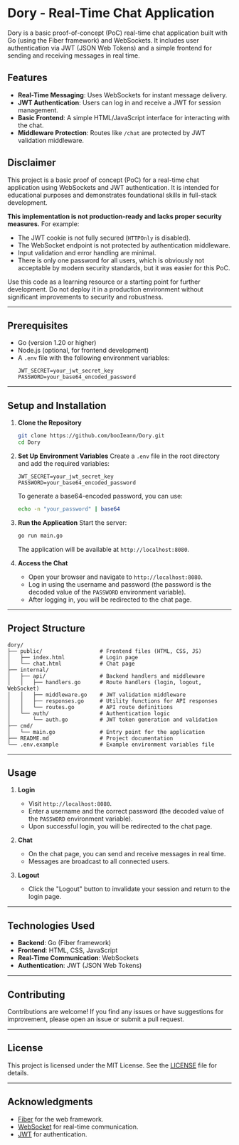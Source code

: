 # Dory - Real-Time Chat Application

Dory is a basic proof-of-concept (PoC) real-time chat application built with Go (using the Fiber framework) and WebSockets. It includes user authentication via JWT (JSON Web Tokens) and a simple frontend for sending and receiving messages in real time.

## Features
- **Real-Time Messaging**: Uses WebSockets for instant message delivery.
- **JWT Authentication**: Users can log in and receive a JWT for session management.
- **Basic Frontend**: A simple HTML/JavaScript interface for interacting with the chat.
- **Middleware Protection**: Routes like `/chat` are protected by JWT validation middleware.

## Disclaimer
This project is a basic proof of concept (PoC) for a real-time chat application using WebSockets and JWT authentication. It is intended for educational purposes and demonstrates foundational skills in full-stack development.

**This implementation is not production-ready and lacks proper security measures.** For example:
- The JWT cookie is not fully secured (`HTTPOnly` is disabled).
- The WebSocket endpoint is not protected by authentication middleware.
- Input validation and error handling are minimal.
- There is only one password for all users, which is obviously not acceptable by modern security standards, but it was easier for this PoC.

Use this code as a learning resource or a starting point for further development. Do not deploy it in a production environment without significant improvements to security and robustness.

---

## Prerequisites
- Go (version 1.20 or higher)
- Node.js (optional, for frontend development)
- A `.env` file with the following environment variables:
  ```plaintext
  JWT_SECRET=your_jwt_secret_key
  PASSWORD=your_base64_encoded_password
  ```

---

## Setup and Installation

1. **Clone the Repository**
   ```bash
   git clone https://github.com/booIeann/Dory.git
   cd Dory
   ```

2. **Set Up Environment Variables**
   Create a `.env` file in the root directory and add the required variables:
   ```plaintext
   JWT_SECRET=your_jwt_secret_key
   PASSWORD=your_base64_encoded_password
   ```
   To generate a base64-encoded password, you can use:
   ```bash
   echo -n "your_password" | base64
   ```

3. **Run the Application**
   Start the server:
   ```bash
   go run main.go
   ```
   The application will be available at `http://localhost:8080`.

4. **Access the Chat**
   - Open your browser and navigate to `http://localhost:8080`.
   - Log in using the username and password (the password is the decoded value of the `PASSWORD` environment variable).
   - After logging in, you will be redirected to the chat page.

---

## Project Structure

```
dory/
├── public/                  # Frontend files (HTML, CSS, JS)
│   ├── index.html           # Login page
│   └── chat.html            # Chat page
├── internal/
│   ├── api/                 # Backend handlers and middleware
│   │   ├── handlers.go      # Route handlers (login, logout, WebSocket)
│   │   ├── middleware.go    # JWT validation middleware
│   │   ├── responses.go     # Utility functions for API responses
│   │   └── routes.go        # API route definitions
│   └── auth/                # Authentication logic
│       └── auth.go          # JWT token generation and validation
├── cmd/
│   └── main.go              # Entry point for the application
├── README.md                # Project documentation
└── .env.example             # Example environment variables file
```

---

## Usage

1. **Login**
   - Visit `http://localhost:8080`.
   - Enter a username and the correct password (the decoded value of the `PASSWORD` environment variable).
   - Upon successful login, you will be redirected to the chat page.

2. **Chat**
   - On the chat page, you can send and receive messages in real time.
   - Messages are broadcast to all connected users.

3. **Logout**
   - Click the "Logout" button to invalidate your session and return to the login page.

---

## Technologies Used
- **Backend**: Go (Fiber framework)
- **Frontend**: HTML, CSS, JavaScript
- **Real-Time Communication**: WebSockets
- **Authentication**: JWT (JSON Web Tokens)

---

## Contributing
Contributions are welcome! If you find any issues or have suggestions for improvement, please open an issue or submit a pull request.

---

## License
This project is licensed under the MIT License. See the [LICENSE](LICENSE) file for details.

---

## Acknowledgments
- [Fiber](https://gofiber.io/) for the web framework.
- [WebSocket](https://developer.mozilla.org/en-US/docs/Web/API/WebSocket) for real-time communication.
- [JWT](https://jwt.io/) for authentication.